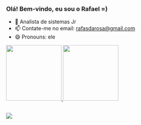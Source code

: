 ### Olá! Bem-vindo, eu sou o Rafael =)

- 🌱 Analista de sistemas Jr
- 📫 Contate-me no email: rafasdarosa@gmail.com
- 😄 Pronouns: ele

<div align="left">
  <a href="https://github.com/RafaSoldatelli">
  <img height="150em" src="https://github-readme-stats.vercel.app/api?username=RafaSoldatelli&show_icons=true&theme=dark&include_all_commits=true&count_private=true"/>
  <img height="150em" src="https://github-readme-stats.vercel.app/api/top-langs/?username=RafaSoldatelli&layout=compact&langs_count=7&theme=dark"/>
</div>
  
  
##
  
  <div> 
 
  <a href="https://instagram.com/soldatellirosa" target="_blank"><img src="https://img.shields.io/badge/-Instagram-%23E4405F?style=for-the-badge&logo=instagram&logoColor=white" target="_blank"></a>

 
</div>
